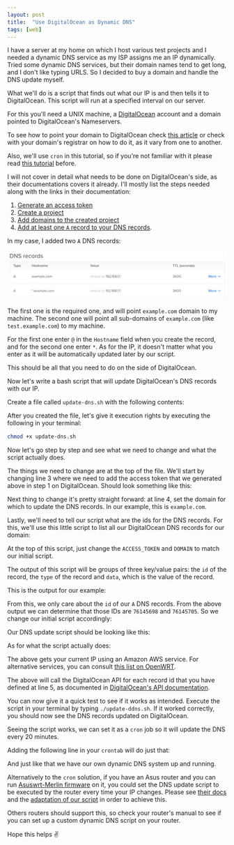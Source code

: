 ```yaml
---
layout: post
title:  "Use DigitalOcean as Dynamic DNS"
tags: [web]
---
```


I have a server at my home on which I host various test projects and I needed a dynamic DNS service as my ISP assigns me an IP dynamically. Tried some dynamic DNS services, but their domain names tend to get long, and I don't like typing URLS. So I decided to buy a domain and handle the DNS update myself.

What we'll do is a script that finds out what our IP is and then tells it to DigitalOcean. This script will run at a specified interval on our server.

For this you'll need a UNIX machine, a [DigitalOcean](https://www.digitalocean.com/) account and a domain pointed to DigitalOcean's Nameservers.

To see how to point your domain to DigitalOcean check [this article](https://www.digitalocean.com/community/tutorials/how-to-point-to-digitalocean-nameservers-from-common-domain-registrars) or check with your domain's registrar on how to do it, as it vary from one to another.

Also, we'll use `cron` in this tutorial, so if you're not familiar with it please read [this tutorial](https://www.digitalocean.com/community/tutorials/how-to-use-cron-to-automate-tasks-on-a-vps) before.

I will not cover in detail what needs to be done on DigitalOcean's side, as their documentations covers it already. I'll mostly list the steps needed along with the links in their documentation:

1. [Generate an access token](https://www.digitalocean.com/docs/api/create-personal-access-token/)
2. [Create a project](https://www.digitalocean.com/docs/projects/how-to/create/)
3. [Add domains to the created project](https://www.digitalocean.com/docs/networking/dns/how-to/add-domains/)
4. [Add at least one `A` record to your DNS records](https://www.digitalocean.com/docs/networking/dns/how-to/manage-records/#a-records).

In my case, I added two `A` DNS records:

![Example records](/assets/images/do-dns/records.jpg)

The first one is the required one, and will point `example.com` domain to my machine. The second one will point all sub-domains of `example.com` (like `test.example.com`) to my machine.

For the first one enter `@` in the `Hostname` field when you create the record, and for the second one enter `*`. As for the IP, it doesn't matter what you enter as it will be automatically updated later by our script.

This should be all that you need to do on the side of DigitalOcean.

Now let's write a bash script that will update DigitalOcean's DNS records with our IP.

Create a file called `update-dns.sh` with the following contents:

<gist id="gist-aa01a6093a52b3fc7f6e91852beb9b69" data-file="update-ddns.sh"></gist>

After you created the file, let's give it execution rights by executing the following in your terminal:

```bash
chmod +x update-dns.sh
```

Now let's go step by step and see what we need to change and what the script actually does.

The things we need to change are at the top of the file. We'll start by changing line 3 where we need to add the access token that we generated above in step 1 on DigitalOcean. Should look something like this:

<gist
	id="gist-aa01a6093a52b3fc7f6e91852beb9b69"
	data-file="update-ddns-filled.sh"
	data-line="3"
	data-showFooter="false">
</gist>

Next thing to change it's pretty straight forward: at line 4, set the domain for which to update the DNS records. In our example, this is `example.com`.

<gist
	id="gist-aa01a6093a52b3fc7f6e91852beb9b69"
	data-file="update-ddns-filled.sh"
	data-line="4"
	data-showFooter="false">
</gist>

Lastly, we'll need to tell our script what are the ids for the DNS records. For this, we'll use this little script to list all our DigitalOcean DNS records for our domain:

<gist id="gist-aa01a6093a52b3fc7f6e91852beb9b69" data-file="get_dns.sh"></gist>

At the top of this script, just change the `ACCESS_TOKEN` and `DOMAIN` to match our initial script.

The output of this script will be groups of three key/value pairs: the `id` of the record, the `type` of the record and `data`, which is the value of the record.

This is the output for our example:

<gist id="gist-aa01a6093a52b3fc7f6e91852beb9b69" data-file="get_dns_output.txt"></gist>

From this, we only care about the `id` of our `A` DNS records. From the above output we can determine that those IDs are `76145698` and `76145705`. So we change our initial script accordingly:

<gist
	id="gist-aa01a6093a52b3fc7f6e91852beb9b69"
	data-file="update-ddns-filled.sh"
	data-line="5"
	data-showFooter="false">
</gist>

Our DNS update script should be looking like this:

<gist
	id="gist-aa01a6093a52b3fc7f6e91852beb9b69"
	data-file="update-ddns-filled.sh">
</gist>

As for what the script actually does:

<gist
	id="gist-aa01a6093a52b3fc7f6e91852beb9b69"
	data-file="update-ddns-filled.sh"
	data-line="7"
	data-showFooter="false">
</gist>

The above gets your current IP using an Amazon AWS service. For alternative services, you can consult [this list on OpenWRT](https://openwrt.org/docs/guide-user/services/ddns/client#detecting_public_ip).

<gist
	id="gist-aa01a6093a52b3fc7f6e91852beb9b69"
	data-file="update-ddns-filled.sh"
	data-line="9-18"
	data-showFooter="false">
</gist>

The above will call the DigitalOcean API for each record id that you have defined at line 5, as documented in [DigitalOcean's API documentation](https://developers.digitalocean.com/documentation/v2/#update-a-domain-record).

You can now give it a quick test to see if it works as intended. Execute the script in your terminal by typing `./update-ddns.sh`. If it worked correctly, you should now see the DNS records updated on DigitalOcean.

Seeing the script works, we can set it as a `cron` job so it will update the DNS every 20 minutes.

Adding the following line in your `crontab` will do just that:

<gist
	id="gist-aa01a6093a52b3fc7f6e91852beb9b69"
	data-file="cron"
	data-line="1"
	data-showFooter="false">
</gist>

And just like that we have our own dynamic DNS system up and running.

Alternatively to the `cron` solution, if you have an Asus router and you can run [Asuswrt-Merlin firmware](https://www.asuswrt-merlin.net/) on it, you could set the DNS update script to be executed by the router every time your IP changes. Please see [their docs](https://github.com/RMerl/asuswrt-merlin/wiki/Custom-DDNS) and the [adaptation of our script](https://github.com/RMerl/asuswrt-merlin/wiki/DDNS-Sample-Scripts#digitalocean) in order to achieve this.

Others routers should support this, so check your router's manual to see if you can set up a custom dynamic DNS script on your router.

Hope this helps ✌️
